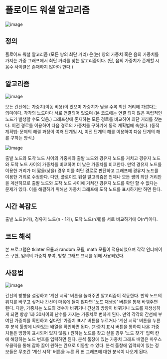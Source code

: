 # 플로이드 워셜 알고리즘

![image](https://github.com/NMN-NMN/Floyd-Warshall_Algorithm/assets/116074667/660a26d0-d6bc-498a-8799-48dd4d7fd249)

## 정의
플로이드 워셜 알고리즘 (모든 쌍의 최단 거리) 은(는) 양의 가중치 혹은 음의 가중치를 가지는 가중 그래프에서 최단 거리를 찾는 알고리즘이다.
(단, 음의 가중치가 존재할 시 음수 사이클은 존재하지 않아야 한다.)

## 알고리즘
![image](https://github.com/NMN-NMN/Floyd-Warshall_Algorithm/assets/116074667/d48a2073-cd37-427e-938f-7608e0e7d27a)

모든 간선에는 가중치(이동 비용)이 있으며 가중치가 낮을 수록 최단 거리에 가깝다는 의미이다.
각각의 노드마다 서로 연결되어 있으며 (본 코드에는 연결 되지 않은 독립적인 노드가 발생할 수도 있음.)
그래프상에 존재하는 모든 경로를 비교하여 최단 거리를 찾는다. 이전 경로를 이용하여 다음 경로의 가중치를 구하기에
동적 계획법에 속한다. (동적 계획법: 문제의 해결 과정이 여러 단계일 시, 이전 단계의 해를 이용하여 다음 단계의 해를 구하는 방식.)

![image](https://github.com/NMN-NMN/Floyd-Warshall_Algorithm/assets/116074667/c66859d2-24dd-4979-a98f-d6126715c09e)

출발 노드와 도착 노드 사이의 가중치와 출발 노드와 경유지 노드를 거치고 경유지 노드와 도착 노드 사이의 가중치를 비교하여
더 낮은 가중치를 비교한다. 만약 경유지 노드를 이용한 거리가 더 짧을(낮을) 경우 이를 최단 경로로 판단하고 그래프에
경유지 노드를 이용한 거리로 수정한다.
다만, 플로이드 워셜 알고리즘은 언제나 모든 쌍의 최단 거리만을 계산하므로 출발 노드와 도착 노드 사이에 거쳐간 경유지 노드를
확인 할 수 없다는 문제가 있다.
이를 해결하기 위해선 가중치 그래프에 도착 노드를 표시하기만 하면 된다.

## 시간 복잡도
출발 노드(n개), 경유지 노드(n - 1개), 도착 노드(n개)를 서로 비교하기에 O(n³)이다.

## 코드 해석
본 프로그램은 tkinter 모듈과 random 모듈, math 모듈이 적용되었으며 각각 인터페이스 구현, 임의의 가중치 부여, 방향 그래프 표시를
위해 사용되었다.

## 사용법
![image](https://github.com/NMN-NMN/Floyd-Warshall_Algorithm/assets/116074667/8dbe3b41-8413-4f28-b75c-903f0df57449)


간선의 방향을 설정하고 '계산 시작' 버튼을 눌러주면 알고리즘이 작동한다.
만약 노드의 위치를 바꾸고 싶거나 간선이 마음에 들지 않다면 '노드 재생성' 버튼을 통해 바꿔주면 된다.
다만, 가중치는 노드의 갯수가 바뀌거나 간선의 방향이 바뀌거나 노드를 재생성하게 되면 항상 1과 30사이의 난수를 가지는
가중치로 변하게 된다. 만약 각각의 간선에 부여된 가중치를 확인하고 싶다면 '가중치 표시' 버튼을 누르거나
'계산 시작' 버튼을 누른 후 분석 툴창에 나와있는 배열을 확인하면 된다.
(가중치 표시 버튼을 통하여 나온 가중치들은 방향이 표시되어 있지 않음.)
원하는 노드를 찾고 싶을 경우 '노드 찾기' 입력 칸에 해당하는 노드 번호를 입력하면 된다.
분석 툴창에 있는 가중치 그래프 배열은 마우스 우클릭을 통해 잡아 끌어 원하는 칸으로 이동할 수 있다.
분석 툴창에 입력되어 있는 정보들은 무조건 '계산 시작' 버튼을 누른 뒤 현 그래프에 대한 분석이 나오게 된다.
